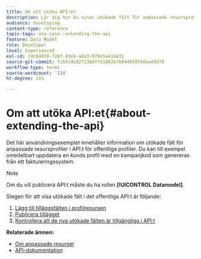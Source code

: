 ```yaml
---
title: Om att utöka API:et
description: Lär dig hur du visar utökade fält för anpassade resursprofiler i API:t för offentliga profiler.
audience: developing
content-type: reference
topic-tags: use-case--extending-the-api
feature: Data Model
role: Developer
level: Experienced
exl-id: 7dc64938-f28f-43eb-a6a3-870e5a41a431
source-git-commit: fcb5c4a92f23bdffd1082b7b044b5859dead9d70
workflow-type: tm+mt
source-wordcount: '114'
ht-degree: 11%

---
```


# Om att utöka API:et{#about-extending-the-api}

Det här användningsexemplet innehåller information om utökade fält för anpassade resursprofiler i API:t för offentliga profiler. Du kan till exempel omedelbart uppdatera en kunds profil med en kampanjkod som genereras från ett faktureringssystem.

>[!NOTE]
>
>Om du vill publicera API:t måste du ha rollen **[!UICONTROL Datamodel]**.

Stegen för att visa utökade fält i det offentliga API:t är följande:

1. [Lägg till tilläggsfälten i profilresursen](../../developing/using/step-1--add-extension-fields-to-the-profile-resource.md)
1. [Publicera tillägget](../../developing/using/step-2--publish-the-extension.md)
1. [Kontrollera att de nya utökade fälten är tillgängliga i API:t](../../developing/using/step-3--verify-the-extension.md)

**Relaterade ämnen:**

* [Om anpassade resurser](../../developing/using/data-model-concepts.md)
* [API-dokumentation](../../api/using/get-started-apis.md)
